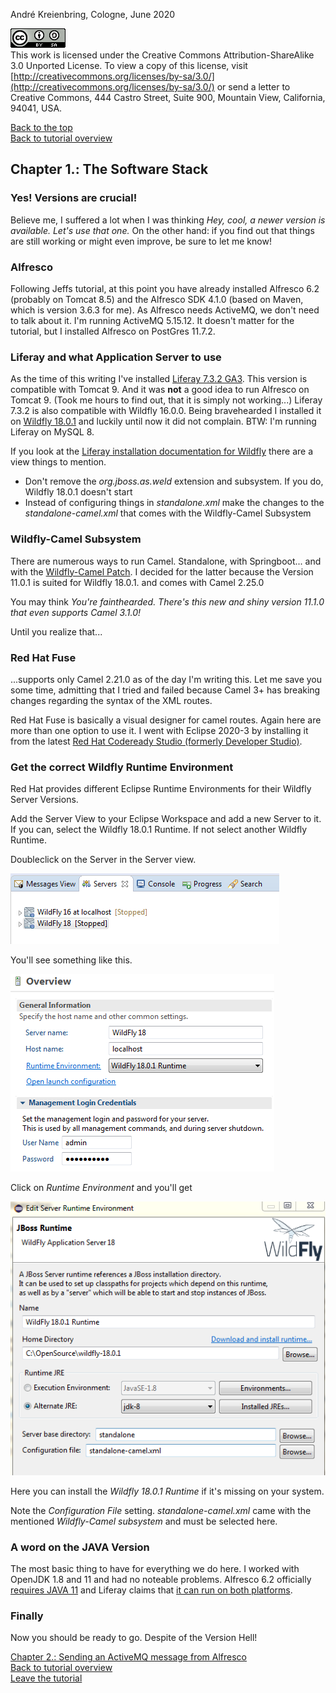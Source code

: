 André Kreienbring, Cologne, June 2020

![License](img/cc-by-sa-88x31.png)<br>
This work is licensed under the Creative Commons Attribution-ShareAlike 3.0 Unported License. To view a copy of this license, visit [http://creativecommons.org/licenses/by-sa/3.0/](http://creativecommons.org/licenses/by-sa/3.0/) or send a letter to Creative Commons, 444 Castro Street, Suite 900, Mountain View, California, 94041, USA.

[Back to the top](../index.md)<br>
[Back to tutorial overview](index.md)

## Chapter 1.: The Software Stack

### Yes! Versions are crucial!
Believe me, I suffered a lot when I was thinking *Hey, cool, a newer version is available. Let's use that one.* On the other hand: if you find out that things are still working or might even improve, be sure to let me know!

### Alfresco
Following Jeffs tutorial, at this point you have already installed Alfresco 6.2 (probably on Tomcat 8.5) and the Alfresco SDK 4.1.0 (based on Maven, which is version 3.6.3 for me).
As Alfresco needs ActiveMQ, we don't need to talk about it. I'm running ActiveMQ 5.15.12.
It doesn't matter for the tutorial, but I installed Alfresco on PostGres 11.7.2.

### Liferay and what Application Server to use
As the time of this writing I've installed [Liferay 7.3.2 GA3](https://sourceforge.net/projects/lportal/files/Liferay%20Portal/7.3.2%20GA3/). This version is compatible with Tomcat 9. And it was **not** a good idea to run Alfresco on Tomcat 9. (Took me hours to find out, that it is simply not working...)
Liferay 7.3.2 is also compatible with Wildfly 16.0.0. Being bravehearded I installed it on [Wildfly 18.0.1](https://wildfly.org/downloads/) and luckily until now it did not complain.
BTW: I'm running Liferay on MySQL 8.

If you look at the [Liferay installation documentation for Wildfly](https://help.liferay.com/hc/en-us/articles/360018175031-Installing-Liferay-DXP-on-Wildfly) there are a view things to mention.

- Don't remove the *org.jboss.as.weld* extension and subsystem. If you do, Wildfly 18.0.1 doesn't start
- Instead of configuring things in *standalone.xml* make the changes to the *standalone-camel.xml* that comes with the Wildfly-Camel Subsystem

### Wildfly-Camel Subsystem
There are numerous ways to run Camel. Standalone, with Springboot... and with the [Wildfly-Camel Patch](https://github.com/wildfly-extras/wildfly-camel/releases). I decided for the latter because the Version 11.0.1 is suited for Wildfly 18.0.1. and comes with Camel 2.25.0

You may think *You're fainthearded. There's this new and shiny version 11.1.0 that even supports Camel 3.1.0!*

Until you realize that...

### Red Hat Fuse
...supports only Camel 2.21.0 as of the day I'm writing this. Let me save you some time, admitting that I tried and failed because Camel 3+ has breaking changes regarding the syntax of the XML routes.

Red Hat Fuse is basically a visual designer for camel routes. Again here are more than one option to use it. I went with Eclipse 2020-3 by installing it from the latest [Red Hat Codeready Studio (formerly Developer Studio)](https://marketplace.eclipse.org/content/red-hat-codeready-studio-formerly-developer-studio).

### Get the correct Wildfly Runtime Environment
Red Hat provides different Eclipse Runtime Environments for their Wildfly Server Versions.

Add the Server View to your Eclipse Workspace and add a new Server to it. If you can, select the Wildfly 18.0.1 Runtime. If not select another Wildfly Runtime.

Doubleclick on the Server in the Server view.

![Eclipse Server view](img/servers_view.png)

You'll see something like this.

![Eclipse Server view](img/wildfly_server_configuration.png)

Click on *Runtime Environment* and you'll get

![Eclipse Server view](img/wildfly_server_environment_settings.png)

Here you can install the *Wildfly 18.0.1 Runtime* if it's missing on your system.

Note the *Configuration File* setting. *standalone-camel.xml* came with the mentioned *Wildfly-Camel subsystem* and must be selected here.

### A word on the JAVA Version
The most basic thing to have for everything we do here.
I worked with OpenJDK 1.8 and 11 and had no noteable problems.
Alfresco 6.2 officially [requires JAVA 11](https://docs.alfresco.com/6.2/concepts/supported-platforms-ACS.html) and Liferay claims that [it can run on both platforms](https://help.liferay.com/hc/en-us/articles/360028982631-Liferay-DXP-7-3-Compatibility-Matrix).

### Finally
Now you should be ready to go. Despite of the Version Hell!

[Chapter 2.: Sending an ActiveMQ message from Alfresco](messagesending.md)<br>
[Back to tutorial overview](index.md)<br>
[Leave the tutorial](../index.md)
